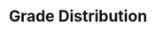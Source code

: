 ---
title: Grade Distribution
nav_order: 7
parent: Syllabus
is_anchor_child: true
anchor_url: grade-distribution
---